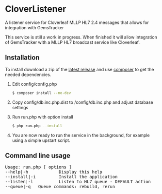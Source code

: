 # CloverListener
A listener service for Cloverleaf MLLP HL7 2.4 messages that allows for integration with GemsTracker

This service is still a work in progress. When finished it will allow integration of GemsTracker with a MLLP HL7 broadcast service like Cloverleaf.

## Installation
To install download a zip of the [latest release](https://github.com/GemsTracker/cloverlistener/releases/latest) and use [composer](https://getcomposer.org/) to get the needed dependencies.

1. Edit config/config.php

   ```bash
   $ composer install --no-dev
   ```
2. Copy config/db.inc.php.dist to /config/db.inc.php and adjust database settings
3. Run run.php with option install

   ```bash
   $ php run.php --install
   ```
4. You are now ready to run the service in the background, for example using a simple upstart script.

## Command line usage
<pre>
Usage: run.php [ options ]
--help|-h            Display this help
--install|-i         Install the application
--listen|-l          Listen to HL7 queue - DEFAULT action
--queue|-q <string>  Queue commands: rebuild, rerun
</pre>